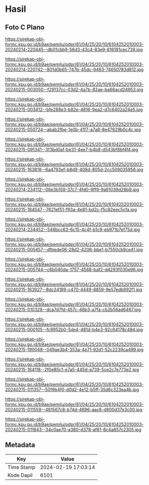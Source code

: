 # Hasil

## Foto C Plano

https://sirekap-obj-formc.kpu.go.id/b9ae/pemilu/pdpr/61/04/25/20/10/6104252010003-20240214-220445--db01cbb9-56d3-43c4-83e9-816181cec739.jpg

https://sirekap-obj-formc.kpu.go.id/b9ae/pemilu/pdpr/61/04/25/20/10/6104252010003-20240214-220742--801d0b65-747b-45dc-9463-74650783d812.jpg

https://sirekap-obj-formc.kpu.go.id/b9ae/pemilu/pdpr/61/04/25/20/10/6104252010003-20240215-003050--f29137cc-03d2-4a7b-82ae-ba66acd24953.jpg

https://sirekap-obj-formc.kpu.go.id/b9ae/pemilu/pdpr/61/04/25/20/10/6104252010003-20240215-003412--bfe288e3-b82e-4816-9ea2-d7c6402a24e5.jpg

https://sirekap-obj-formc.kpu.go.id/b9ae/pemilu/pdpr/61/04/25/20/10/6104252010003-20240215-050724--abab2fbe-1e0b-41f7-a7a8-8e47629b0c4c.jpg

https://sirekap-obj-formc.kpu.go.id/b9ae/pemilu/pdpr/61/04/25/20/10/6104252010003-20240215-091341--3f3bd0af-be31-4ee7-b4b8-d543bf8bf4f4.jpg

https://sirekap-obj-formc.kpu.go.id/b9ae/pemilu/pdpr/61/04/25/20/10/6104252010003-20240215-163818--6a4793ef-b8d9-408d-805d-2cc509035956.jpg

https://sirekap-obj-formc.kpu.go.id/b9ae/pemilu/pdpr/61/04/25/20/10/6104252010003-20240214-234112--06e3b159-37c7-4fd0-9ff9-9a91039d28b9.jpg

https://sirekap-obj-formc.kpu.go.id/b9ae/pemilu/pdpr/61/04/25/20/10/6104252010003-20240215-184547--7621ef51-f93a-4e81-bd2c-f5c82eec5cfa.jpg

https://sirekap-obj-formc.kpu.go.id/b9ae/pemilu/pdpr/61/04/25/20/10/6104252010003-20240214-234452--546bcc63-6c15-4c4f-b1c9-eb971b7ef75d.jpg

https://sirekap-obj-formc.kpu.go.id/b9ae/pemilu/pdpr/61/04/25/20/10/6104252010003-20240215-005457--dfbede06-28d2-4206-bbe1-b7550cb9ce41.jpg

https://sirekap-obj-formc.kpu.go.id/b9ae/pemilu/pdpr/61/04/25/20/10/6104252010003-20240215-005744--c6b040da-1757-4568-baf2-d4293f030e96.jpg

https://sirekap-obj-formc.kpu.go.id/b9ae/pemilu/pdpr/61/04/25/20/10/6104252010003-20240215-163927--8dc24189-c470-4449-8859-9e57edb992f1.jpg

https://sirekap-obj-formc.kpu.go.id/b9ae/pemilu/pdpr/61/04/25/20/10/6104252010003-20240215-010328--dca7d7fd-457c-48b3-a7fa-cb2b56ad6467.jpg

https://sirekap-obj-formc.kpu.go.id/b9ae/pemilu/pdpr/61/04/25/20/10/6104252010003-20240215-000105--fc9952b0-5de4-481d-b4e3-92c64178c484.jpg

https://sirekap-obj-formc.kpu.go.id/b9ae/pemilu/pdpr/61/04/25/20/10/6104252010003-20240215-190048--049ae3b4-353a-4e71-92d1-52c2239ca499.jpg

https://sirekap-obj-formc.kpu.go.id/b9ae/pemilu/pdpr/61/04/25/20/10/6104252010003-20240215-164118--2f0e85c1-e7a5-445d-a739-5ce2c7e773e2.jpg

https://sirekap-obj-formc.kpu.go.id/b9ae/pemilu/pdpr/61/04/25/20/10/6104252010003-20240215-011357--50f9b4f0-d0d2-4e12-b5ff-35d6c323ea4b.jpg

https://sirekap-obj-formc.kpu.go.id/b9ae/pemilu/pdpr/61/04/25/20/10/6104252010003-20240215-011559--481567c8-b74d-4696-aac6-d800d37e3c00.jpg

https://sirekap-obj-formc.kpu.go.id/b9ae/pemilu/pdpr/61/04/25/20/10/6104252010003-20240215-011843--34c0ae70-a380-4378-af81-6c4a857c2305.jpg


## Metadata

| Key        | Value               |
| ---------- | ------------------- |
| Time Stamp | 2024-02-19 17:03:14 |
| Kode Dapil | 6101                |



